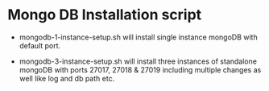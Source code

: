 # Mongo DB Installation script

- mongodb-1-instance-setup.sh will install single instance mongoDB with default port.

- mongodb-3-instance-setup.sh will install three instances of standalone mongoDB with ports 27017, 27018 & 27019 including multiple changes as well like log and db path etc.
